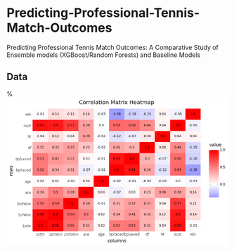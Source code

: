 # Predicting-Professional-Tennis-Match-Outcomes
Predicting Professional Tennis Match Outcomes: A Comparative Study of Ensemble models (XGBoost/Random Forests) and Baseline Models
## Data
%![Alt Text](correlation_matrix.png)
